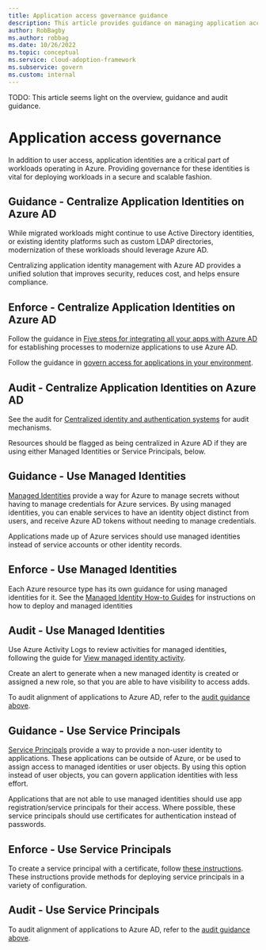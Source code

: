 ```yaml
---
title: Application access governance guidance
description: This article provides guidance on managing application access management and auditing guidance.
author: RobBagby
ms.author: robbag
ms.date: 10/26/2022
ms.topic: conceptual
ms.service: cloud-adoption-framework
ms.subservice: govern
ms.custom: internal
---
```


TODO: This article seems light on the overview, guidance and audit guidance.

# Application access governance

In addition to user access, application identities are a critical part of workloads operating in Azure.  Providing governance for these identities is vital for deploying workloads in a secure and scalable fashion.

## Guidance - Centralize Application Identities on Azure AD

While migrated workloads might continue to use Active Directory identities, or existing identity platforms such as custom LDAP directories, modernization of these workloads should leverage Azure AD.

Centralizing application identity management with Azure AD provides a unified solution that improves security, reduces cost, and helps ensure compliance.

## Enforce - Centralize Application Identities on Azure AD

Follow the guidance in [Five steps for integrating all your apps with Azure AD](/azure/active-directory/fundamentals/five-steps-to-full-application-integration-with-azure-ad) for establishing processes to modernize applications to use Azure AD.

Follow the guidance in [govern access for applications in your environment](/azure/active-directory/governance/identity-governance-applications-prepare).

## Audit - Centralize Application Identities on Azure AD

See the audit for [Centralized identity and authentication systems](azure-ad-configuration.md#audit---centralized-identity-and-authentication-system) for audit mechanisms.

Resources should be flagged as being centralized in Azure AD if they are using either Managed Identities or Service Principals, below.

## Guidance - Use Managed Identities

[Managed Identities](azure/active-directory/managed-identities-azure-resources/overview) provide a way for Azure to manage secrets without having to manage credentials for Azure services.  By using managed identities, you can enable services to have an identity object distinct from users, and receive Azure AD tokens without needing to manage credentials.

Applications made up of Azure services should use managed identities instead of service accounts or other identity records.

## Enforce - Use Managed Identities

Each Azure resource type has its own guidance for using managed identities for it.  See the [Managed Identity How-to Guides](azure/active-directory/managed-identities-azure-resources/qs-configure-portal-windows-vm) for instructions on how to deploy and managed identities

## Audit - Use Managed Identities

Use Azure Activity Logs to review activities for managed identities, following the guide for [View managed identity activity](azure/active-directory/managed-identities-azure-resources/how-to-view-managed-identity-activity).

Create an alert to generate when a new managed identity is created or assigned a new role, so that you are able to have visibility to access adds.

To audit alignment of applications to Azure AD, refer to the [audit guidance above](#audit---centralize-application-identities-on-azure-ad).

## Guidance - Use Service Principals

[Service Principals](azure/active-directory/develop/app-objects-and-service-principals) provide a way to provide a non-user identity to applications.  These applications can be outside of Azure, or be used to assign access to managed identities or user objects.  By using this option instead of user objects, you can govern application identities with less effort.

Applications that are not able to use managed identities should use app registration/service principals for their access.  Where possible, these service principals should use certificates for authentication instead of passwords.

## Enforce - Use Service Principals

To create a service principal with a certificate, follow [these instructions](azure/create-azure-service-principal-azureps?view=azps-9.1.0).  These instructions provide methods for deploying service principals in a variety of configuration.

## Audit - Use Service Principals

To audit alignment of applications to Azure AD, refer to the [audit guidance above](#audit---centralize-application-identities-on-azure-ad).
